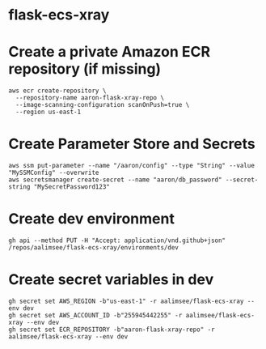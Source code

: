 # flask-ecs-xray

# Create a private Amazon ECR repository (if missing)
```
aws ecr create-repository \
  --repository-name aaron-flask-xray-repo \
  --image-scanning-configuration scanOnPush=true \
  --region us-east-1
```

# Create Parameter Store and Secrets
```
aws ssm put-parameter --name "/aaron/config" --type "String" --value "MySSMConfig" --overwrite
aws secretsmanager create-secret --name "aaron/db_password" --secret-string "MySecretPassword123"
```

# Create dev environment
```
gh api --method PUT -H "Accept: application/vnd.github+json" /repos/aalimsee/flask-ecs-xray/environments/dev
```

# Create secret variables in dev
```
gh secret set AWS_REGION -b"us-east-1" -r aalimsee/flask-ecs-xray --env dev
gh secret set AWS_ACCOUNT_ID -b"255945442255" -r aalimsee/flask-ecs-xray --env dev
gh secret set ECR_REPOSITORY -b"aaron-flask-xray-repo" -r aalimsee/flask-ecs-xray --env dev
```


